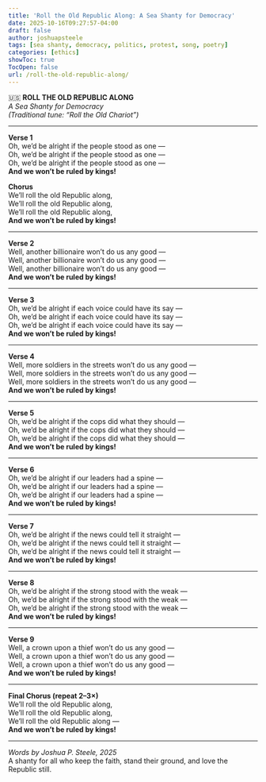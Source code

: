 ```yaml
---
title: 'Roll the Old Republic Along: A Sea Shanty for Democracy'
date: 2025-10-16T09:27:57-04:00
draft: false
author: joshuapsteele
tags: [sea shanty, democracy, politics, protest, song, poetry]
categories: [ethics]
showToc: true
TocOpen: false
url: /roll-the-old-republic-along/
---
```

🇺🇸 **ROLL THE OLD REPUBLIC ALONG**  
*A Sea Shanty for Democracy*  
*(Traditional tune: “Roll the Old Chariot”)*

---

**Verse 1**  
Oh, we’d be alright if the people stood as one —  
Oh, we’d be alright if the people stood as one —  
Oh, we’d be alright if the people stood as one —  
**And we won’t be ruled by kings!**  
  
**Chorus**  
We’ll roll the old Republic along,  
We’ll roll the old Republic along,  
We’ll roll the old Republic along,  
**And we won’t be ruled by kings!**  
  
---  
  
**Verse 2**  
Well, another billionaire won’t do us any good —  
Well, another billionaire won’t do us any good —  
Well, another billionaire won’t do us any good —  
**And we won’t be ruled by kings!**  
  
---  
  
**Verse 3**  
Oh, we’d be alright if each voice could have its say —  
Oh, we’d be alright if each voice could have its say —  
Oh, we’d be alright if each voice could have its say —  
**And we won’t be ruled by kings!**  
  
---  
  
**Verse 4**  
Well, more soldiers in the streets won’t do us any good —  
Well, more soldiers in the streets won’t do us any good —  
Well, more soldiers in the streets won’t do us any good —  
**And we won’t be ruled by kings!**  
  
---  
  
**Verse 5**  
Oh, we’d be alright if the cops did what they should —  
Oh, we’d be alright if the cops did what they should —  
Oh, we’d be alright if the cops did what they should —  
**And we won’t be ruled by kings!**  
  
---  
  
**Verse 6**  
Oh, we’d be alright if our leaders had a spine —  
Oh, we’d be alright if our leaders had a spine —  
Oh, we’d be alright if our leaders had a spine —  
**And we won’t be ruled by kings!**  
  
---  
  
**Verse 7**  
Oh, we’d be alright if the news could tell it straight —  
Oh, we’d be alright if the news could tell it straight —  
Oh, we’d be alright if the news could tell it straight —  
**And we won’t be ruled by kings!**  
  
---  
  
**Verse 8**  
Oh, we’d be alright if the strong stood with the weak —  
Oh, we’d be alright if the strong stood with the weak —  
Oh, we’d be alright if the strong stood with the weak —  
**And we won’t be ruled by kings!**  
  
---  
  
**Verse 9**  
Well, a crown upon a thief won’t do us any good —  
Well, a crown upon a thief won’t do us any good —  
Well, a crown upon a thief won’t do us any good —  
**And we won’t be ruled by kings!**  
  
---  
  
**Final Chorus (repeat 2–3×)**  
We’ll roll the old Republic along,  
We’ll roll the old Republic along,  
We’ll roll the old Republic along —  
**And we won’t be ruled by kings!**  
  
---  
*Words by Joshua P. Steele, 2025*  
A shanty for all who keep the faith, stand their ground, and love the Republic still.  
